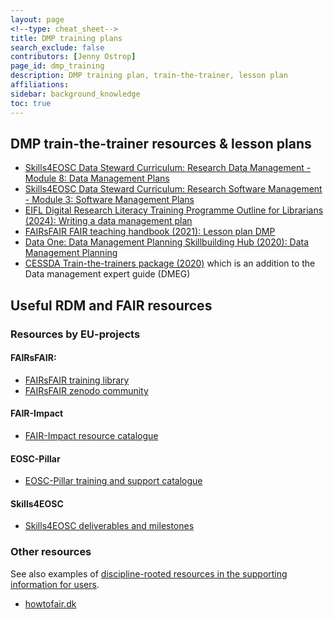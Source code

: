 ```yaml
---
layout: page
<!--type: cheat_sheet-->
title: DMP training plans
search_exclude: false
contributors: [Jenny Ostrop]
page_id: dmp_training
description: DMP training plan, train-the-trainer, lesson plan
affiliations: 
sidebar: background_knowledge
toc: true
---
```


## DMP train-the-trainer resources & lesson plans
* [Skills4EOSC Data Steward Curriculum: Research Data Management - Module 8: Data Management Plans](https://skills4eosc-dscurriculum.github.io/DataSteward-Training-Curriculum/latest/2%20Research%20Data%20Management/08_Data-Management-Plans/)
* [Skills4EOSC Data Steward Curriculum: Research Software Management - Module 3: Software Management Plans](https://skills4eosc-dscurriculum.github.io/DataSteward-Training-Curriculum/latest/3%20Research%20Software%20Management/03_Software-Management-Plans/)
* [EIFL Digital Research Literacy Training Programme Outline for Librarians (2024): Writing a data management plan](https://eifl.net/programme/digital-research-literacy/writing-data-management-plan-dmp)
* [FAIRsFAIR FAIR teaching handbook (2021): Lesson plan DMP](https://fairsfair.gitbook.io/fair-teaching-handbook/0lessonplans/2lessonplan)
* [Data One: Data Management Planning Skillbuilding Hub (2020): Data Management Planning](https://dataoneorg.github.io/Education/lessons/03_planning/)
* [CESSDA Train-the-trainers package (2020)](https://dmeg.cessda.eu/Archived/Training/Training-Resources/Library/Training-Packages/Train-the-Trainers) which is an addition to the Data management expert guide (DMEG)


## Useful RDM and FAIR resources

### Resources by EU-projects

#### FAIRsFAIR: 
* [FAIRsFAIR training library](https://www.fairsfair.eu/competence-centre/training-library)
* [FAIRsFAIR zenodo community](https://zenodo.org/communities/fairsfair)

#### FAIR-Impact
* [FAIR-Impact resource catalogue](https://catalogue.fair-impact.eu/resources)

#### EOSC-Pillar
* [EOSC-Pillar training and support catalogue](https://eosc-pillar.d4science.org/web/eoscpillartrainingandsupport)

#### Skills4EOSC
* [Skills4EOSC deliverables and milestones](https://www.skills4eosc.eu/resources/deliverables-milestones)

### Other resources
See also examples of [discipline-rooted resources in the supporting information for users](/pages/support_00_local_disc).

* [howtofair.dk](https://howtofair.dk/)
